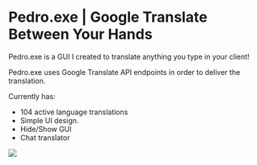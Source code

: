 # Pedro.exe | Google Translate Between Your Hands

Pedro.exe is a GUI I created to translate anything you type in your client!

Pedro.exe uses Google Translate API endpoints in order to deliver the translation.

Currently has:

* 104 active language translations
* Simple UI design.
* Hide/Show GUI
* Chat translator

![]([Proof.gif)
